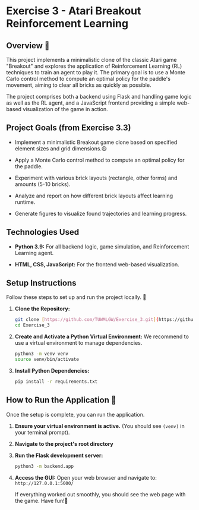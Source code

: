 # Exercise 3 - Atari Breakout Reinforcement Learning

## Overview 👾

This project implements a minimalistic clone of the classic Atari game "Breakout" and explores the application of Reinforcement Learning (RL) techniques to train an agent to play it. The primary goal is to use a Monte Carlo control method to compute an optimal policy for the paddle's movement, aiming to clear all bricks as quickly as possible.

The project comprises both a backend using Flask and handling game logic as well as the RL agent, and a JavaScript frontend providing a simple web-based visualization of the game in action.

## Project Goals (from Exercise 3.3)

* Implement a minimalistic Breakout game clone based on specified element sizes and grid dimensions.😃

* Apply a Monte Carlo control method to compute an optimal policy for the paddle.

* Experiment with various brick layouts (rectangle, other forms) and amounts (5-10 bricks).

* Analyze and report on how different brick layouts affect learning runtime.

* Generate figures to visualize found trajectories and learning progress.

## Technologies Used

* **Python 3.9:** For all backend logic, game simulation, and Reinforcement Learning agent.

* **HTML, CSS, JavaScript:** For the frontend web-based visualization.

## Setup Instructions

Follow these steps to set up and run the project locally. 🙌

1.  **Clone the Repository:**
    ```bash
    git clone [https://github.com/TUWMLGW/Exercise_3.git](https://github.com/TUWMLGW/Exercise_3.git)
    cd Exercise_3
    ```

2.  **Create and Activate a Python Virtual Environment:**
    We recommend to use a virtual environment to manage dependencies.
    ```bash
    python3 -m venv venv
    source venv/bin/activate
    ```

3.  **Install Python Dependencies:**
    ```bash
    pip install -r requirements.txt
    ```

## How to Run the Application 👀

Once the setup is complete, you can run the application.

1.  **Ensure your virtual environment is active.** (You should see `(venv)` in your terminal prompt).

2.  **Navigate to the project's root directory**

3.  **Run the Flask development server:**
    ```bash
    python3 -m backend.app
    ```

4.  **Access the GUI:**
    Open your web browser and navigate to:
    `http://127.0.0.1:5000/`

    If everything worked out smoothly, you should see the web page with the game. Have fun!🥳